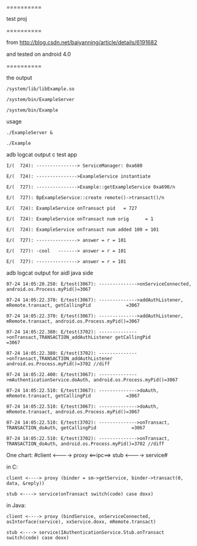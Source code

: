 
==========

test proj

==========

from http://blog.csdn.net/baiyanning/article/details/6191682

and tested on android 4.0

==========

the output

    /system/lib/libExample.so

    /system/bin/ExampleServer

    /system/bin/Example

usage

    ./ExampleServer &

    ./Example

adb logcat output c test app

    I/(  724): ---------------> ServiceManager: 0xa680

    E/(  724): --------------->ExampleService instantiate

    E/(  727): --------------->Example::getExampleService 0xa690/n

    E/(  727): BpExampleService::create remote()->transact()/n

    E/(  724): ExampleService onTransact pid   = 727

    E/(  724): ExampleService onTransact num orig      = 1

    E/(  724): ExampleService onTransact num added 100 = 101

    E/(  727): ---------------> answer = r = 101  
  
    E/(  727): -cool   -------> answer = r = 101

    E/(  727): ---------------> answer = r = 101

adb logcat output for aidl java side

    07-24 14:05:20.250: E/test(3067): -------------->onServiceConnected, android.os.Process.myPid()=3067

    07-24 14:05:22.370: E/test(3067): -------------->addAuthListener, mRemote.transact, getCallingPid             =3067

    07-24 14:05:22.370: E/test(3067): -------------->addAuthListener, mRemote.transact, android.os.Process.myPid()=3067

    07-24 14:05:22.380: E/test(3702): -------------->onTransact,TRANSACTION_addAuthListener getCallingPid             =3067

    07-24 14:05:22.380: E/test(3702): -------------->onTransact,TRANSACTION_addAuthListener android.os.Process.myPid()=3702 //diff

    07-24 14:05:22.400: E/test(3067): -------------->mAuthenticationService.doAuth, android.os.Process.myPid()=3067

    07-24 14:05:22.510: E/test(3067): -------------->doAuth, mRemote.transact, getCallingPid             =3067

    07-24 14:05:22.510: E/test(3067): -------------->doAuth, mRemote.transact, android.os.Process.myPid()=3067

    07-24 14:05:22.510: E/test(3702): -------------->onTransact, TRANSACTION_doAuth, getCallingPid             =3067

    07-24 14:05:22.510: E/test(3702): -------------->onTransact, TRANSACTION_doAuth, android.os.Process.myPid()=3702 //diff

One chart: #client <----> proxy <==ipc==> stub <----> service#

in C: 

    client <----> proxy (binder = sm->getService, binder->transact(0, data, &reply))

    stub <----> service(onTransact switch(code) case doxx)

in Java:

    client <----> proxy (bindService, onServiceConnected, asInterface(service), xxService.doxx, mRemote.transact)

    stub <----> service(IAuthenticationService.Stub.onTransact  switch(code) case doxx)
